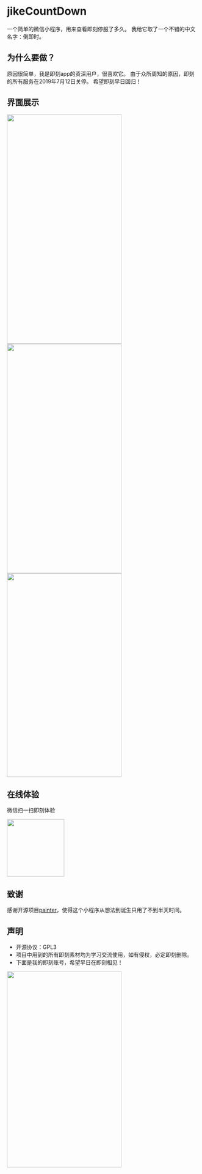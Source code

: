 # jikeCountDown
一个简单的微信小程序，用来查看即刻停服了多久。
我给它取了一个不错的中文名字：倒即时。

## 为什么要做？
原因很简单，我是即刻app的资深用户，很喜欢它。
由于众所周知的原因，即刻的所有服务在2019年7月12日关停。
希望即刻早日回归！

## 界面展示
<img src="https://tva1.sinaimg.cn/large/0060lm7Tly1g500fjo86dj30u01o044b.jpg" width="300" height="600" align=center />

<img src="https://tva1.sinaimg.cn/large/0060lm7Tly1g500fkl0nrj30u01o0grl.jpg" width="300" height="600" align=center />

<img src="https://tva1.sinaimg.cn/large/0060lm7Tly1g500fk8ih1j30u01heqd2.jpg" width="300" height="533" align=center />

## 在线体验
微信扫一扫即刻体验

<img src="https://tva1.sinaimg.cn/large/0060lm7Tly1g500fjwxbuj309k09k762.jpg" width="150" height="150" align=center />


## 致谢
感谢开源项目[painter](https://github.com/Kujiale-Mobile/Painter)，使得这个小程序从想法到诞生只用了不到半天时间。

## 声明
- 开源协议：GPL3
- 项目中用到的所有即刻素材均为学习交流使用，如有侵权，必定即刻删除。
- 下面是我的即刻账号，希望早日在即刻相见！

<img src="https://tva1.sinaimg.cn/large/0060lm7Tly1g500oxqrfhj30u01fbaol.jpg" width="300" height="513" align=center />
